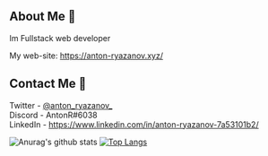 ## About Me :pencil:
Im Fullstack web developer

My web-site: https://anton-ryazanov.xyz/
## Contact Me 🎈
Twitter  - [@anton_ryazanov_](https://twitter.com/anton_ryazanov_) <br>
Discord  - AntonR#6038 <br>
LinkedIn - https://www.linkedin.com/in/anton-ryazanov-7a53101b2/

![Anurag's github stats](https://github-readme-stats.vercel.app/api?username=antoniocra04&show_icons=true&count_private=true&theme=radical)
[![Top Langs](https://github-readme-stats.vercel.app/api/top-langs/?username=antoniocra04&layout=compact)](https://github.com/anuraghazra/github-readme-stats&theme=radical)
